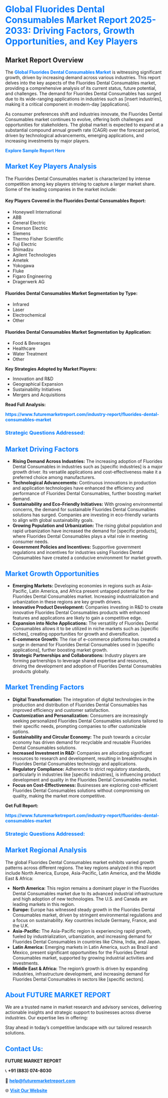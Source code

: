 <h1 style="color: #007BFF;">Global Fluorides Dental Consumables Market Report 2025-2033: Driving Factors, Growth Opportunities, and Key Players</h1>

<section id="overview">
<h2>Market Report Overview</h2>
<p>The <a href="https://www.futuremarketreport.com/industry-report/fluorides-dental-consumables-market" style="color: #007BFF; text-decoration: none;"><strong>Global Fluorides Dental Consumables Market</strong></a> is witnessing significant growth, driven by increasing demand across various industries. This report delves into the key aspects of the Fluorides Dental Consumables market, providing a comprehensive analysis of its current status, future potential, and challenges. The demand for Fluorides Dental Consumables has surged due to its wide-ranging applications in industries such as [insert industries], making it a critical component in modern-day [applications].</p>
<p>As consumer preferences shift and industries innovate, the Fluorides Dental Consumables market continues to evolve, offering both challenges and opportunities for stakeholders. The global market is expected to expand at a substantial compound annual growth rate (CAGR) over the forecast period, driven by technological advancements, emerging applications, and increasing investments by major players.</p>
</section>

<section id="overview">
<p><a href="https://www.futuremarketreport.com/request-sample/reportId=32477" style="color: #007BFF; text-decoration: none;"><strong>Explore Sample Report Here</strong></a></p>
</section>

<section id="key-players">
<h2 style="color: #007BFF;">Market Key Players Analysis</h2>
<p>The Fluorides Dental Consumables market is characterized by intense competition among key players striving to capture a larger market share. Some of the leading companies in the market include:</p>
<h4>Key Players Covered in the Fluorides Dental Consumables Report:</h4>
<ul><li>Honeywell International</li><li>ABB</li><li>General Electric</li><li>Emerson Electric</li><li>Siemens</li><li>Thermo Fisher Scientific</li><li>Fuji Electric</li><li>Shimadzu</li><li>Agilent Technologies</li><li>Ametek</li><li>Yokogawa</li><li>Fluke</li><li>Figaro Engineering</li><li>Dragerwerk AG</li></ul>
<h4>Fluorides Dental Consumables Market Segmentation by Type:</h4>
<ul><li>Infrared</li><li>Laser</li><li>Electrochemical</li><li>Other</li></ul>

<h4>Fluorides Dental Consumables Market Segmentation by Application:</h4>
<ul><li>Food &amp; Beverages</li><li>Healthcare</li><li>Water Treatment</li><li>Other</li></ul>
<p><strong>Key Strategies Adopted by Market Players:</strong></p>
<ul>
<li>Innovation and R&D</li>
<li>Geographical Expansion</li>
<li>Sustainability Initiatives</li>
<li>Mergers and Acquisitions</li>
</ul>
</section>

<section>
<p><strong>Read Full Analysis: </strong></p><a href="https://www.futuremarketreport.com/industry-report/fluorides-dental-consumables-market" style="color: #007BFF; text-decoration: none;"><strong>https://www.futuremarketreport.com/industry-report/fluorides-dental-consumables-market</strong></a>
<h3 style="color: #007BFF;">Strategic Questions Addressed:</h3>
</section>

<section id="driving-factors">
<h2 style="color: #007BFF;">Market Driving Factors</h2>
<ul>
<li><strong>Rising Demand Across Industries:</strong> The increasing adoption of Fluorides Dental Consumables in industries such as [specific industries] is a major growth driver. Its versatile applications and cost-effectiveness make it a preferred choice among manufacturers.</li>
<li><strong>Technological Advancements:</strong> Continuous innovations in production and application technologies have enhanced the efficiency and performance of Fluorides Dental Consumables, further boosting market demand.</li>
<li><strong>Sustainability and Eco-Friendly Initiatives:</strong> With growing environmental concerns, the demand for sustainable Fluorides Dental Consumables solutions has surged. Companies are investing in eco-friendly variants to align with global sustainability goals.</li>
<li><strong>Growing Population and Urbanization:</strong> The rising global population and rapid urbanization have increased the demand for [specific products], where Fluorides Dental Consumables plays a vital role in meeting consumer needs.</li>
<li><strong>Government Policies and Incentives:</strong> Supportive government regulations and incentives for industries using Fluorides Dental Consumables have created a conducive environment for market growth.</li>
</ul>
</section>

<section id="growth-opportunities">
<h2 style="color: #007BFF;">Market Growth Opportunities</h2>
<ul>
<li><strong>Emerging Markets:</strong> Developing economies in regions such as Asia-Pacific, Latin America, and Africa present untapped potential for the Fluorides Dental Consumables market. Increasing industrialization and urbanization in these regions are key growth drivers.</li>
<li><strong>Innovative Product Development:</strong> Companies investing in R&D to create innovative Fluorides Dental Consumables products with enhanced features and applications are likely to gain a competitive edge.</li>
<li><strong>Expansion into Niche Applications:</strong> The versatility of Fluorides Dental Consumables allows it to be utilized in niche markets such as [specific niches], creating opportunities for growth and diversification.</li>
<li><strong>E-commerce Growth:</strong> The rise of e-commerce platforms has created a surge in demand for Fluorides Dental Consumables used in [specific applications], further boosting market growth.</li>
<li><strong>Strategic Partnerships and Collaborations:</strong> Industry players are forming partnerships to leverage shared expertise and resources, driving the development and adoption of Fluorides Dental Consumables products globally.</li>
</ul>
</section>

<section id="trending-factors">
<h2 style="color: #007BFF;">Market Trending Factors</h2>
<ul>
<li><strong>Digital Transformation:</strong> The integration of digital technologies in the production and distribution of Fluorides Dental Consumables has improved efficiency and customer satisfaction.</li>
<li><strong>Customization and Personalization:</strong> Consumers are increasingly seeking personalized Fluorides Dental Consumables solutions tailored to their specific needs, prompting companies to offer customizable options.</li>
<li><strong>Sustainability and Circular Economy:</strong> The push towards a circular economy has driven demand for recyclable and reusable Fluorides Dental Consumables solutions.</li>
<li><strong>Increased Investment in R&D:</strong> Companies are allocating significant resources to research and development, resulting in breakthroughs in Fluorides Dental Consumables technology and applications.</li>
<li><strong>Regulatory Compliance:</strong> Adherence to strict regulatory standards, particularly in industries like [specific industries], is influencing product development and quality in the Fluorides Dental Consumables market.</li>
<li><strong>Focus on Cost-Effectiveness:</strong> Businesses are exploring cost-efficient Fluorides Dental Consumables solutions without compromising on quality, making the market more competitive.</li>
</ul>
</section>

<section>
<p><strong>Get Full Report: </strong></p><a href="https://www.futuremarketreport.com/industry-report/fluorides-dental-consumables-market" style="color: #007BFF; text-decoration: none;"><strong>https://www.futuremarketreport.com/industry-report/fluorides-dental-consumables-market</strong></a>
<h3 style="color: #007BFF;">Strategic Questions Addressed:</h3>
</section>


<section id="regional-analysis">
<h2 style="color: #007BFF;">Market Regional Analysis</h2>
<p>The global Fluorides Dental Consumables market exhibits varied growth patterns across different regions. The key regions analyzed in this report include North America, Europe, Asia-Pacific, Latin America, and the Middle East & Africa:</p>
<ul>
<li><strong>North America:</strong> This region remains a dominant player in the Fluorides Dental Consumables market due to its advanced industrial infrastructure and high adoption of new technologies. The U.S. and Canada are leading markets in this region.</li>
<li><strong>Europe:</strong> Europe has witnessed steady growth in the Fluorides Dental Consumables market, driven by stringent environmental regulations and a focus on sustainability. Key countries include Germany, France, and the U.K.</li>
<li><strong>Asia-Pacific:</strong> The Asia-Pacific region is experiencing rapid growth, fueled by industrialization, urbanization, and increasing demand for Fluorides Dental Consumables in countries like China, India, and Japan.</li>
<li><strong>Latin America:</strong> Emerging markets in Latin America, such as Brazil and Mexico, present significant opportunities for the Fluorides Dental Consumables market, supported by growing industrial activities and investments.</li>
<li><strong>Middle East & Africa:</strong> The region’s growth is driven by expanding industries, infrastructure development, and increasing demand for Fluorides Dental Consumables in sectors like [specific sectors].</li>
</ul>
</section>

<footer>
<h2 style="color: #007BFF;">About FUTURE MARKET REPORT</h2>
<p>We are a trusted name in market research and advisory services, delivering actionable insights and strategic support to businesses across diverse industries. Our expertise lies in offering:</p>

<p>Stay ahead in today’s competitive landscape with our tailored research solutions.</p>

<h2 style="color: #007BFF;">Contact Us:</h2>
<p><strong>FUTURE MARKET REPORT</strong></p>
<p>📞 <strong>+91 (883) 074-8030</strong></p>
<p>📧 <strong><a href="mailto:help@futuremarketreport.com" style="color: #007BFF;">help@futuremarketreport.com</a></strong></p>
<p>🌐 <strong><a href="https://www.futuremarketreport.com/" style="color: #007BFF;">Visit Our Website</a></strong></p>
</footer>